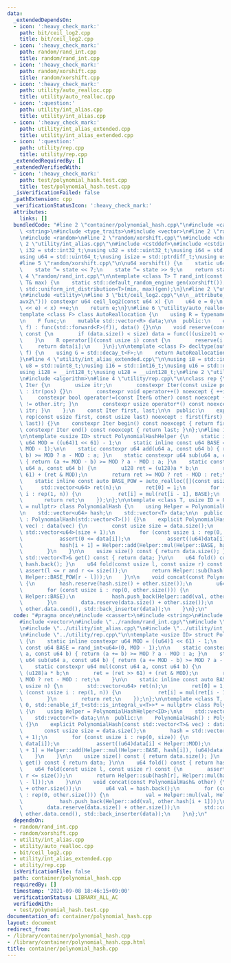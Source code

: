 ```yaml
---
data:
  _extendedDependsOn:
  - icon: ':heavy_check_mark:'
    path: bit/ceil_log2.cpp
    title: bit/ceil_log2.cpp
  - icon: ':heavy_check_mark:'
    path: random/rand_int.cpp
    title: random/rand_int.cpp
  - icon: ':heavy_check_mark:'
    path: random/xorshift.cpp
    title: random/xorshift.cpp
  - icon: ':heavy_check_mark:'
    path: utility/auto_realloc.cpp
    title: utility/auto_realloc.cpp
  - icon: ':question:'
    path: utility/int_alias.cpp
    title: utility/int_alias.cpp
  - icon: ':heavy_check_mark:'
    path: utility/int_alias_extended.cpp
    title: utility/int_alias_extended.cpp
  - icon: ':question:'
    path: utility/rep.cpp
    title: utility/rep.cpp
  _extendedRequiredBy: []
  _extendedVerifiedWith:
  - icon: ':heavy_check_mark:'
    path: test/polynomial_hash.test.cpp
    title: test/polynomial_hash.test.cpp
  _isVerificationFailed: false
  _pathExtension: cpp
  _verificationStatusIcon: ':heavy_check_mark:'
  attributes:
    links: []
  bundledCode: "#line 2 \"container/polynomial_hash.cpp\"\n#include <cassert>\n#include\
    \ <string>\n#include <type_traits>\n#include <vector>\n#line 2 \"random/rand_int.cpp\"\
    \n#include <random>\n#line 2 \"random/xorshift.cpp\"\n#include <chrono>\n#line\
    \ 2 \"utility/int_alias.cpp\"\n#include <cstddef>\n#include <cstdint>\n\nusing\
    \ i32 = std::int32_t;\nusing u32 = std::uint32_t;\nusing i64 = std::int64_t;\n\
    using u64 = std::uint64_t;\nusing isize = std::ptrdiff_t;\nusing usize = std::size_t;\n\
    #line 5 \"random/xorshift.cpp\"\n\nu64 xorshift() {\n    static u64 state = std::chrono::system_clock::now().time_since_epoch().count();\n\
    \    state ^= state << 7;\n    state ^= state >> 9;\n    return state;\n}\n#line\
    \ 4 \"random/rand_int.cpp\"\n\ntemplate <class T> T rand_int(const T& min, const\
    \ T& max) {\n    static std::default_random_engine gen(xorshift());\n    return\
    \ std::uniform_int_distribution<T>(min, max)(gen);\n}\n#line 2 \"utility/auto_realloc.cpp\"\
    \n#include <utility>\n#line 3 \"bit/ceil_log2.cpp\"\n\n__attribute__((target(\"\
    avx2\"))) constexpr u64 ceil_log2(const u64 x) {\n    u64 e = 0;\n    while (((u64)1\
    \ << e) < x) ++e;\n    return e;\n}\n#line 6 \"utility/auto_realloc.cpp\"\n\n\
    template <class F> class AutoReallocation {\n    using R = typename decltype(std::declval<F>()((usize)0))::value_type;\n\
    \n    F func;\n    mutable std::vector<R> data;\n\n  public:\n    explicit AutoReallocation(F&&\
    \ f) : func(std::forward<F>(f)), data() {}\n\n    void reserve(const usize size)\
    \ const {\n        if (data.size() < size) data = func(((usize)1 << ceil_log2(size)));\n\
    \    }\n    R operator[](const usize i) const {\n        reserve(i + 1);\n   \
    \     return data[i];\n    }\n};\n\ntemplate <class F> decltype(auto) auto_realloc(F&&\
    \ f) {\n    using G = std::decay_t<F>;\n    return AutoReallocation<G>(std::forward<G>(f));\n\
    }\n#line 4 \"utility/int_alias_extended.cpp\"\n\nusing i8 = std::int8_t;\nusing\
    \ u8 = std::uint8_t;\nusing i16 = std::int16_t;\nusing u16 = std::uint16_t;\n\
    using i128 = __int128_t;\nusing u128 = __uint128_t;\n#line 2 \"utility/rep.cpp\"\
    \n#include <algorithm>\n#line 4 \"utility/rep.cpp\"\n\nclass rep {\n    struct\
    \ Iter {\n        usize itr;\n        constexpr Iter(const usize pos) noexcept\
    \ : itr(pos) {}\n        constexpr void operator++() noexcept { ++itr; }\n   \
    \     constexpr bool operator!=(const Iter& other) const noexcept { return itr\
    \ != other.itr; }\n        constexpr usize operator*() const noexcept { return\
    \ itr; }\n    };\n    const Iter first, last;\n\n  public:\n    explicit constexpr\
    \ rep(const usize first, const usize last) noexcept : first(first), last(std::max(first,\
    \ last)) {}\n    constexpr Iter begin() const noexcept { return first; }\n   \
    \ constexpr Iter end() const noexcept { return last; }\n};\n#line 11 \"container/polynomial_hash.cpp\"\
    \n\ntemplate <usize ID> struct PolynomialHashHelper {\n    static inline constexpr\
    \ u64 MOD = ((u64)1 << 61) - 1;\n    static inline const u64 BASE = rand_int<u64>(0,\
    \ MOD - 1);\n\n    static constexpr u64 add(u64 a, const u64 b) { return (a +=\
    \ b) >= MOD ? a - MOD : a; }\n    static constexpr u64 sub(u64 a, const u64 b)\
    \ { return (a += MOD - b) >= MOD ? a - MOD : a; }\n    static constexpr u64 mul(const\
    \ u64 a, const u64 b) {\n        u128 ret = (u128)a * b;\n        ret = (ret >>\
    \ 61) + (ret & MOD);\n        return ret >= MOD ? ret - MOD : ret;\n    }\n\n\
    \    static inline const auto BASE_POW = auto_realloc([](const usize n) {\n  \
    \      std::vector<u64> ret(n);\n        ret[0] = 1;\n        for (const usize\
    \ i : rep(1, n)) {\n            ret[i] = mul(ret[i - 1], BASE);\n        }\n \
    \       return ret;\n    });\n};\n\ntemplate <class T, usize ID = 0, std::enable_if_t<std::is_integral_v<T>>*\
    \ = nullptr> class PolynomialHash {\n    using Helper = PolynomialHashHelper<ID>;\n\
    \n    std::vector<u64> hash;\n    std::vector<T> data;\n\n  public:\n    PolynomialHash()\
    \ : PolynomialHash(std::vector<T>()) {}\n    explicit PolynomialHash(const std::vector<T>&\
    \ vec) : data(vec) {\n        const usize size = data.size();\n        hash =\
    \ std::vector<u64>(size + 1);\n        for (const usize i : rep(0, size)) {\n\
    \            assert(0 <= data[i]);\n            assert((u64)data[i] < Helper::MOD);\n\
    \            hash[i + 1] = Helper::add(Helper::mul(Helper::BASE, hash[i]), (u64)data[i]);\n\
    \        }\n    }\n\n    usize size() const { return data.size(); }\n    const\
    \ std::vector<T>& get() const { return data; }\n\n    u64 fold() const { return\
    \ hash.back(); }\n    u64 fold(const usize l, const usize r) const {\n       \
    \ assert(l <= r and r <= size());\n        return Helper::sub(hash[r], Helper::mul(hash[l],\
    \ Helper::BASE_POW[r - l]));\n    }\n\n    void concat(const PolynomialHash& other)\
    \ {\n        hash.reserve(hash.size() + other.size());\n        u64 val = hash.back();\n\
    \        for (const usize i : rep(0, other.size())) {\n            val = Helper::mul(val,\
    \ Helper::BASE);\n            hash.push_back(Helper::add(val, other.hash[i + 1]));\n\
    \        }\n        data.reserve(data.size() + other.size());\n        std::copy(other.data.cbegin(),\
    \ other.data.cend(), std::back_inserter(data));\n    }\n};\n"
  code: "#pragma once\n#include <cassert>\n#include <string>\n#include <type_traits>\n\
    #include <vector>\n#include \"../random/rand_int.cpp\"\n#include \"../utility/auto_realloc.cpp\"\
    \n#include \"../utility/int_alias.cpp\"\n#include \"../utility/int_alias_extended.cpp\"\
    \n#include \"../utility/rep.cpp\"\n\ntemplate <usize ID> struct PolynomialHashHelper\
    \ {\n    static inline constexpr u64 MOD = ((u64)1 << 61) - 1;\n    static inline\
    \ const u64 BASE = rand_int<u64>(0, MOD - 1);\n\n    static constexpr u64 add(u64\
    \ a, const u64 b) { return (a += b) >= MOD ? a - MOD : a; }\n    static constexpr\
    \ u64 sub(u64 a, const u64 b) { return (a += MOD - b) >= MOD ? a - MOD : a; }\n\
    \    static constexpr u64 mul(const u64 a, const u64 b) {\n        u128 ret =\
    \ (u128)a * b;\n        ret = (ret >> 61) + (ret & MOD);\n        return ret >=\
    \ MOD ? ret - MOD : ret;\n    }\n\n    static inline const auto BASE_POW = auto_realloc([](const\
    \ usize n) {\n        std::vector<u64> ret(n);\n        ret[0] = 1;\n        for\
    \ (const usize i : rep(1, n)) {\n            ret[i] = mul(ret[i - 1], BASE);\n\
    \        }\n        return ret;\n    });\n};\n\ntemplate <class T, usize ID =\
    \ 0, std::enable_if_t<std::is_integral_v<T>>* = nullptr> class PolynomialHash\
    \ {\n    using Helper = PolynomialHashHelper<ID>;\n\n    std::vector<u64> hash;\n\
    \    std::vector<T> data;\n\n  public:\n    PolynomialHash() : PolynomialHash(std::vector<T>())\
    \ {}\n    explicit PolynomialHash(const std::vector<T>& vec) : data(vec) {\n \
    \       const usize size = data.size();\n        hash = std::vector<u64>(size\
    \ + 1);\n        for (const usize i : rep(0, size)) {\n            assert(0 <=\
    \ data[i]);\n            assert((u64)data[i] < Helper::MOD);\n            hash[i\
    \ + 1] = Helper::add(Helper::mul(Helper::BASE, hash[i]), (u64)data[i]);\n    \
    \    }\n    }\n\n    usize size() const { return data.size(); }\n    const std::vector<T>&\
    \ get() const { return data; }\n\n    u64 fold() const { return hash.back(); }\n\
    \    u64 fold(const usize l, const usize r) const {\n        assert(l <= r and\
    \ r <= size());\n        return Helper::sub(hash[r], Helper::mul(hash[l], Helper::BASE_POW[r\
    \ - l]));\n    }\n\n    void concat(const PolynomialHash& other) {\n        hash.reserve(hash.size()\
    \ + other.size());\n        u64 val = hash.back();\n        for (const usize i\
    \ : rep(0, other.size())) {\n            val = Helper::mul(val, Helper::BASE);\n\
    \            hash.push_back(Helper::add(val, other.hash[i + 1]));\n        }\n\
    \        data.reserve(data.size() + other.size());\n        std::copy(other.data.cbegin(),\
    \ other.data.cend(), std::back_inserter(data));\n    }\n};\n"
  dependsOn:
  - random/rand_int.cpp
  - random/xorshift.cpp
  - utility/int_alias.cpp
  - utility/auto_realloc.cpp
  - bit/ceil_log2.cpp
  - utility/int_alias_extended.cpp
  - utility/rep.cpp
  isVerificationFile: false
  path: container/polynomial_hash.cpp
  requiredBy: []
  timestamp: '2021-09-08 18:46:15+09:00'
  verificationStatus: LIBRARY_ALL_AC
  verifiedWith:
  - test/polynomial_hash.test.cpp
documentation_of: container/polynomial_hash.cpp
layout: document
redirect_from:
- /library/container/polynomial_hash.cpp
- /library/container/polynomial_hash.cpp.html
title: container/polynomial_hash.cpp
---
```

